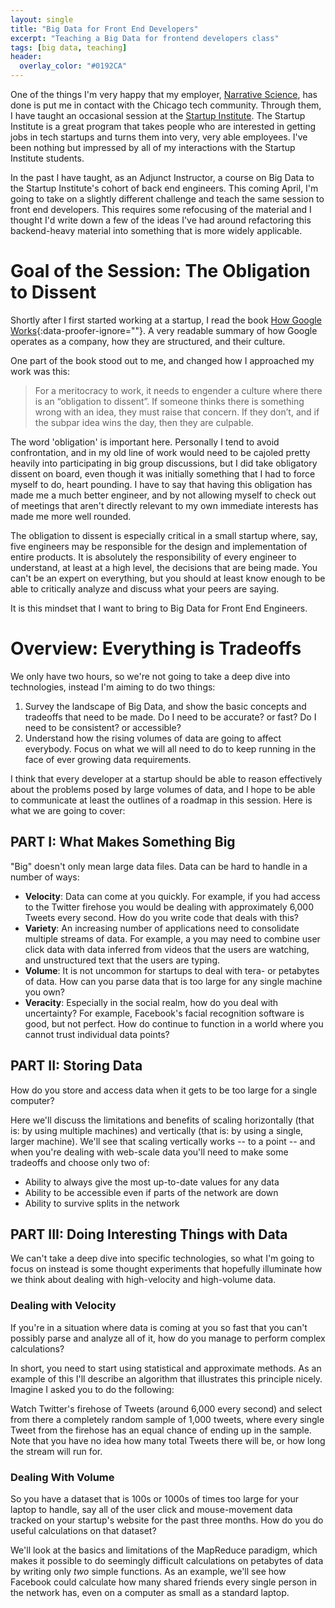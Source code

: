 ```yaml
---
layout: single
title: "Big Data for Front End Developers"
excerpt: "Teaching a Big Data for frontend developers class"
tags: [big data, teaching]
header:
  overlay_color: "#0192CA"
---
```


One of the things I'm very happy that my employer, [Narrative Science](https://www.narrativescience.com), has done is put me in contact with the Chicago tech community.  Through them, I have taught an occasional session at the [Startup Institute](https://startupinstitute.com). The Startup Institute is a great program that takes people who are interested in getting jobs in tech startups and turns them into very, very able employees.  I've been nothing but impressed by all of my interactions with the Startup Institute students.

In the past I have taught, as an Adjunct Instructor, a course on Big Data to the Startup Institute's cohort of back end engineers.  This coming April, I'm going to take on a slightly different challenge and teach the same session to front end developers.  This requires some refocusing of the material and I thought I'd write down a few of the ideas I've had around refactoring this backend-heavy material into something that is more widely applicable.

# Goal of the Session:  The Obligation to Dissent

Shortly after I first started working at a startup, I read the book [How Google Works](https://www.amazon.com/How-Google-Works-Eric-Schmidt-ebook/dp/B00HUU13Y0){:data-proofer-ignore=""}.  A very readable summary of how Google operates as a company, how they are structured, and their culture.

One part of the book stood out to me, and changed how I approached my work was this:

> For a meritocracy to work, it needs to engender a culture where there is an “obligation to dissent”.  If someone thinks there is something wrong with an idea, they must raise that concern. If they don’t, and if the subpar idea wins the day, then they are culpable.

The word 'obligation' is important here.  Personally I tend to avoid confrontation, and in my old line of work would need to be cajoled pretty heavily into participating in big group discussions, but I did take obligatory dissent on board, even though it was initially something that I had to force myself to do, heart pounding.  I have to say that having this obligation has made me a much better engineer, and by not allowing myself to check out of meetings that aren't directly relevant to my own immediate interests has made me more well rounded.

The obligation to dissent is especially critical in a small startup where, say, five engineers may be responsible for the design and implementation of entire products.  It is absolutely the responsibility of every engineer to understand, at least at a high level, the decisions that are being made.  You can't be an expert on everything, but you should at least know enough to be able to critically analyze and discuss what your peers are saying.

It is this mindset that I want to bring to Big Data for Front End Engineers.

# Overview:  Everything is Tradeoffs

We only have two hours, so we're not going to take a deep dive into technologies, instead I'm aiming to do two things:

   1. Survey the landscape of Big Data, and show the basic concepts and tradeoffs that need to be made.  Do I need to be accurate? or fast?  Do I need to be consistent? or accessible?
   2. Understand how the rising volumes of data are going to affect everybody.  Focus on what we will all need to do to keep running in the face of ever growing data requirements.

I think that every developer at a startup should be able to reason effectively about the problems posed by large volumes of data, and I hope to be able to communicate at least the outlines of a roadmap in this session.  Here is what we are going to cover:

## PART I: What Makes Something Big

"Big" doesn't only mean large data files.  Data can be hard to handle in a number of ways:

   * **Velocity**:  Data can come at you quickly.  For example, if you had access to the Twitter firehose you would be dealing with approximately 6,000 Tweets every second.  How do you write code that deals with this?
   * **Variety**:  An increasing number of applications need to consolidate multiple streams of data.  For example, a you may need to combine user click data with data inferred from videos that the users are watching, and unstructured text that the users are typing.
   * **Volume**: It is not uncommon for startups to deal with tera- or petabytes of data.  How can you parse data that is too large for any single machine you own?
   * **Veracity**: Especially in the social realm, how do you deal with uncertainty?  For example, Facebook's facial recognition software is good, but not perfect.  How do continue to function in a world where you cannot trust individual data points?

## PART II: Storing Data

How do you store and access data when it gets to be too large for a single computer?

Here we'll discuss the limitations and benefits of scaling horizontally (that is: by using multiple machines) and vertically (that is: by using a single, larger machine).  We'll see that scaling vertically works -- to a point -- and when you're dealing with web-scale data you'll need to make some tradeoffs and choose only two of:

   * Ability to always give the most up-to-date values for any data
   * Ability to be accessible even if parts of the network are down
   * Ability to survive splits in the network

## PART III: Doing Interesting Things with Data

We can't take a deep dive into specific technologies, so what I'm going to focus on instead is some thought experiments that hopefully illuminate how we think about dealing with high-velocity and high-volume data.

### Dealing with Velocity

If you're in a situation where data is coming at you so fast that you can't possibly parse and analyze all of it, how do you manage to perform complex calculations?

In short, you need to start using statistical and approximate methods.  As an example of this I'll describe an algorithm that illustrates this principle nicely.  Imagine I asked you to do the following:

Watch Twitter's firehose of Tweets (around 6,000 every second) and select from there a completely random sample of 1,000 tweets, where every single Tweet from the firehose has an equal chance of ending up in the sample.  Note that you have no idea how many total Tweets there will be, or how long the stream will run for.

### Dealing With Volume

So you have a dataset that is 100s or 1000s of times too large for your laptop to handle, say all of the user click and mouse-movement data tracked on your startup's website for the past three months.  How do you do useful calculations on that dataset?

We'll look at the basics and limitations of the MapReduce paradigm, which makes it possible to do seemingly difficult calculations on petabytes of data by writing only *two* simple functions.  As an example, we'll see how Facebook could calculate how many shared friends every single person in the network has, even on a computer as small as a standard laptop.
